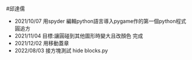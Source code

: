 #邱達儒

- 2021/10/07 用spyder 編輯python語言導入pygame作的第一個python程式  圓追方
- 2021/11/04 目標:讓圓碰到其他圖形時變大且改顏色    完成
- 2021/12/02 用移動蓋章
- 2022/08/03 接方塊測試 hide blocks.py
